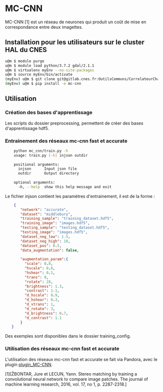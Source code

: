 # MC-CNN

MC-CNN [1] est un réseau de neurones qui produit un coût de mise en correspondance entre deux imagettes.

## Installation pour les utilisateurs sur le cluster HAL du CNES


```sh
u@m $ module purge
u@m $ module load python/3.7.2 gdal/2.1.1
u@m $ virtualenv myEnv --no-site-packages
u@m $ source myEnv/bin/activate
(myEnv) u@m $ git clone git@gitlab.cnes.fr:OutilsCommuns/CorrelateurChaine3D/mc-cnn.git
(myEnv) u@m $ pip install -e mc-cnn
```

## Utilisation

### Création des bases d'apprentissage

Les scripts du dossier preprocessing, permettent de créer des bases d'apprentissage hdf5.

### Entrainement des réseaux mc-cnn fast et accurate

```bash
    python mc_cnn/train.py -h
    usage: train.py [-h] injson outdir
    
    positional arguments:
      injson      Input json file
      outdir      Output directory
    
    optional arguments:
      -h, --help  show this help message and exit
```

Le fichier injson contient les paramètres d'entrainement, il est de la forme : 

 ```json
     {
        "network": "accurate",
        "dataset": "middlebury",
        "training_sample": "training_dataset.hdf5",
        "training_image": "images.hdf5",
        "testing_sample": "testing_dataset.hdf5",
        "testing_image": "images.hdf5",
        "dataset_neg_low": 1.5,
        "dataset_neg_high": 18,
        "dataset_pos": 0.5,
        "data_augmentation": false,
    
        "augmentation_param":{
          "scale": 0.8,
          "hscale": 0.8,
          "hshear": 0.1,
          "trans": 0,
          "rotate": 28,
          "brightness": 1.3,
          "contrast": 1.1,
          "d_hscale": 0.9,
          "d_hshear": 0.3,
          "d_vtrans": 1,
          "d_rotate": 3,
          "d_brightness": 0.7,
          "d_contrast": 1.1
        }
    }
 ```

Des exemples sont disponibles dans le dossier training_config.

### Utilisation des réseaux mc-cnn fast et accurate

L'utilisation des réseaux mc-cnn fast et accurate se fait via Pandora, avec le plugin [plugin_MC-CNN](https://gitlab.cnes.fr/OutilsCommuns/CorrelateurChaine3D/pandora_plugins/plugin_mc-cnn).


[1][ŽBONTAR, Jure et LECUN, Yann. Stereo matching by training a convolutional neural network to compare image patches. The journal of machine learning research, 2016, vol. 17, no 1, p. 2287-2318.]